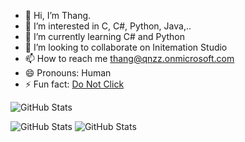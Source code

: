 - 👋 Hi, I’m Thang.
- 👀 I’m interested in C, C#, Python, Java,.. 
- 🌱 I’m currently learning C# and Python
- 💞️ I’m looking to collaborate on Initemation Studio
- 📫 How to reach me thang@qnzz.onmicrosoft.com
- 😄 Pronouns: Human
- ⚡ Fun fact: <a href="https://www.youtube.com/watch?v=dQw4w9WgXcQ">Do Not Click</a>


![GitHub Stats](https://github-readme-stats.vercel.app/api?username=duckopia&theme=dark&show_icons=true&hide_border=true&count_private=true)

![GitHub Stats](https://github-readme-stats.vercel.app/api/top-langs/?username=duckopia&theme=dark&show_icons=true&hide_border=true&layout=compact)
![GitHub Stats](https://github-readme-streak-stats.herokuapp.com/?user=duckopia&theme=dark&hide_border=true)
<!---
duckopia/duckopia is a ✨ special ✨ repository because its `README.md` (this file) appears on your GitHub profile.
You can click the Preview link to take a look at your changes.
--->
